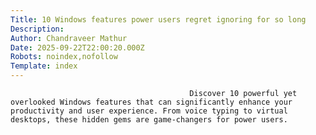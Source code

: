 ```yaml
---
Title: 10 Windows features power users regret ignoring for so long 
Description: 
Author: Chandraveer Mathur
Date: 2025-09-22T22:00:20.000Z
Robots: noindex,nofollow
Template: index
---
```


                                            Discover 10 powerful yet overlooked Windows features that can significantly enhance your productivity and user experience. From voice typing to virtual desktops, these hidden gems are game-changers for power users.
                                        